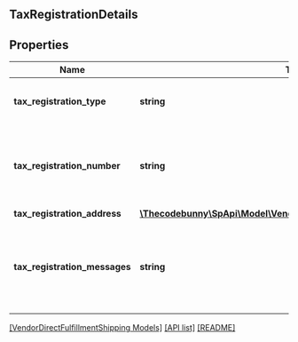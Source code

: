 ## TaxRegistrationDetails

## Properties

Name | Type | Description | Notes
------------ | ------------- | ------------- | -------------
**tax_registration_type** | **string** | Tax registration type for the entity. | [optional]
**tax_registration_number** | **string** | Tax registration number for the party. For example, VAT ID. |
**tax_registration_address** | [**\Thecodebunny\SpApi\Model\VendorDirectFulfillmentShipping\Address**](Address.md) |  | [optional]
**tax_registration_messages** | **string** | Tax registration message that can be used for additional tax related details. | [optional]

[[VendorDirectFulfillmentShipping Models]](../) [[API list]](../../Api) [[README]](../../../README.md)
